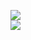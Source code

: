 [![](https://img.shields.io/badge/Made%20With-Github%20Spray-lightgrey.svg?style=for-the-badge&logo=github)](https://github.com/Annihil/github-spray#4773)  
[![](https://i.imgur.com/2DrTn0Z.gif)](https://github.com/Annihil/github-spray)